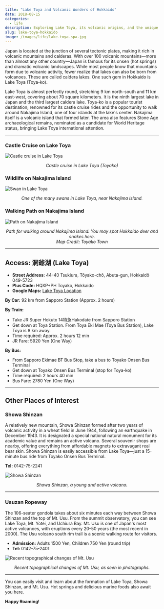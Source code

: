 ```yaml
---
title: "Lake Toya and Volcanic Wonders of Hokkaido"
date: 2018-08-15
categories:
  - life
description: Exploring Lake Toya, its volcanic origins, and the unique attractions of Hokkaido, Japan.
slug: lake-toya-hokkaido
image: /images/life/lake-toya-spa.jpg
---
```


Japan is located at the junction of several tectonic plates, making it rich in volcanic mountains and calderas. With over 100 volcanic mountains—more than almost any other country—Japan is famous for its onsen (hot springs) and dramatic volcanic landscapes. While most people know that mountains form due to volcanic activity, fewer realize that lakes can also be born from volcanoes. These are called caldera lakes. One such gem in Hokkaido is Lake Toya (Toya-ko).

Lake Toya is almost perfectly round, stretching 9 km north-south and 11 km east-west, covering about 70 square kilometers. It is the ninth largest lake in Japan and the third largest caldera lake. Toya-ko is a popular tourist destination, renowned for its castle cruise rides and the opportunity to walk around Nakajima Island, one of four islands at the lake's center. Nakajima itself is a volcanic island that formed later. The area also features Stone Age archaeological remains, nominated as a candidate for World Heritage status, bringing Lake Toya international attention.

---
### Castle Cruise on Lake Toya

![Castle cruise in Lake Toya](/images/life/toya-cruise.avif)
<p style="text-align:center;"><em>Castle cruise in Lake Toya (Toyako)</em></p>

### Wildlife on Nakajima Island

![Swan in Lake Toya](/images/life/swan-toya.avif)
<p style="text-align:center;"><em>One of the many swans in Lake Toya, near Nakajima Island.</em></p>

### Walking Path on Nakajima Island

![Path on Nakajima Island](/images/life/nakajima-island.avif)
<p style="text-align:center;"><em>Path for walking around Nakajima Island. You may spot Hokkaido deer and snakes here. <br>Map Credit: Toyako Town</em></p>

---

## Access: 洞爺湖 (Lake Toya)

- **Street Address:** 44-40 Tsukiura, Tōyako-chō, Abuta-gun, Hokkaidō 049-5723
- **Plus Code:** HQXP+PH Toyako, Hokkaido
- **Google Maps:** [Lake Toya Location](https://goo.gl/maps/cfiftQ9dNUu)

**By Car:** 92 km from Sapporo Station (Approx. 2 hours)

**By Train:**
- Take JR Super Hokuto 14特急Hakodate from Sapporo Station
- Get down at Toya Station. From Toya Eki Mae (Toya Bus Station), Lake Toya is 8 km away.
- Time required: Approx. 2 hours 12 min
- JR Fare: 5920 Yen (One Way)

**By Bus:**
- From Sapporo Ekimae BT Bus Stop, take a bus to Toyako Onsen Bus Terminal
- Get down at Toyako Onsen Bus Terminal (stop for Toya-ko)
- Time required: 2 hours 40 min
- Bus Fare: 2780 Yen (One Way)

---

## Other Places of Interest

### Showa Shinzan
A relatively new mountain, Showa Shinzan formed after two years of volcanic activity in a wheat field in June 1944, following an earthquake in December 1943. It is designated a special national natural monument for its academic value and remains an active volcano. Several souvenir shops are nearby, offering everything from affordable magnets to extravagant real bear skin. Showa Shinzan is easily accessible from Lake Toya—just a 15-minute bus ride from Toyako Onsen Bus Terminal.

**Tel:** 0142-75-2241

![Showa Shinzan](/images/life/showa-shinzen.avif)
<p style="text-align:center;"><em>Showa Shinzan, a young and active volcano.</em></p>

---

### Usuzan Ropeway
The 106-seater gondola takes about six minutes each way between Showa Shinzan and the top of Mt. Usu. From the summit observatory, you can see Lake Toya, Mt. Yotei, and Uchiura Bay. Mt. Usu is one of Japan's most active volcanoes, with eruptions every 20–50 years (the most recent in 2000). The Usu volcano south rim trail is a scenic walking route for visitors.

- **Admission:** Adults 1500 Yen, Children 750 Yen (round trip)
- **Tel:** 0142-75-2401

![Recent topographical changes of Mt. Usu](/images/life/mt-usu.avif)
<p style="text-align:center;"><em>Recent topographical changes of Mt. Usu, as seen in photographs.</em></p>

---

You can easily visit and learn about the formation of Lake Toya, Showa Shinzan, and Mt. Usu. Hot springs and delicious marine foods also await you here.

**Happy Roaming!**
